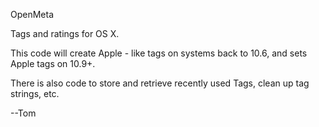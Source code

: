 OpenMeta

Tags and ratings for OS X.

This code will create Apple - like tags on systems back to 10.6, and sets Apple tags on 10.9+. 

There is also code to store and retrieve recently used Tags, clean up tag strings, etc. 

--Tom
